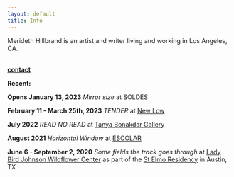 ```yaml
---
layout: default
title: Info
---
```


Merideth Hillbrand is an artist and writer living and working in Los Angeles, CA.

<br>**<a href="mailto:merideth.hillbrand@gmail.com">contact</a>**

**Recent:**

**Opens January 13, 2023** *Mirror size* at SOLDES

**February 11 - March 25th, 2023** *TENDER* at <a href="https://www.newlow.info/merideth-hillbrand">New Low</a>

**July 2022** *READ NO READ* at <a href="https://www.tanyabonakdargallery.com/exhibitions/656-read-no-read-organized-by-lisa-williamson-tanya-bonakdar-gallery-los-angeles/">Tanya Bonakdar Gallery</a>

**August 2021** *Horizontal Window* at <a href="http://escolar.center/">ESCOLAR</a>

**June 6 - September 2, 2020** *Some fields the track goes through* at <a href="https://www.wildflower.org/pressroom/artist-in-residence-merideth-hillbrands-work-on-display-through-september-2020">Lady Bird Johnson Wildflower Center</a> as part of the <a href="https://art.utexas.edu/news/merideth-hillbrand-selected-2019-st-elmo-arts-residency-fellow">St Elmo Residency</a> in Austin, TX
